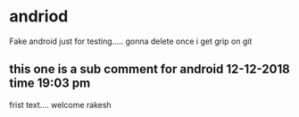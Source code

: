 # andriod
Fake android
just for testing..... gonna delete once i get grip on git
## this one is a sub comment for android 12-12-2018 time 19:03 pm
frist text....
welcome rakesh